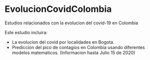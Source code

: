 # EvolucionCovidColombia
Estudios relacionados con la evolucion del covid-19 en Colombia

Este estudio incluira:
- La evolucion del covid por localidades en Bogota.
- Prediccion del pico de contagios en Colombia usando diferentes modelos matematicos. (Informacion hasta Julio 15 de 2020)
